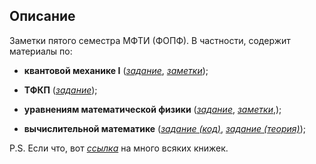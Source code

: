## Описание
Заметки пятого семестра МФТИ (ФОПФ). В частности, содержит материалы по:

* **квантовой механике I**
([*задание*](https://github.com/k1242/notes_5sem/blob/main/qmec/hw/qmec_hw.pdf),
[*заметки*](https://ibb.co/zNTVnNB));

* **ТФКП**
([*задание*](https://github.com/k1242/notes_5sem/blob/main/TFCV/hw_tfcv/hw.pdf));

* **уравнениям математической физики**
([*задание*](https://github.com/k1242/notes_5sem/blob/main/eqs_phys/hw/eqs_phys_hw.pdf),
[*заметки*](https://github.com/k1242/notes_5sem/blob/main/eqs_phys/notes/eqs_phys_notes.pdf),);

* **вычислительной математике**
([*задание (код)*](https://github.com/k1242/notes_5sem/tree/main/comp_math),
[*задание (теория)*](https://github.com/k1242/notes_5sem/blob/main/comp_math/theory_hw/comp_math_hw.pdf));

P.S. Если что, вот [*ссылка*](https://drive.google.com/drive/folders/15hnoHbzxn1kAa3tMfsdn90EwPzrO629Q?usp=sharing) на много всяких книжек.

